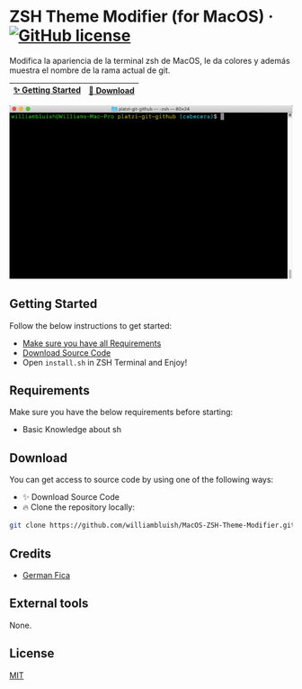 # ZSH Theme Modifier (for MacOS) &middot; [![GitHub license](https://img.shields.io/badge/license-MIT-blue.svg)](LICENSE)
Modifica la apariencia de la terminal zsh de MacOS, le da colores y además muestra el nombre de la rama actual de git.

| [:sparkles: Getting Started](#getting-started) | [:rocket: Download](#download) |
| --------------- | -------- |

<p align="center">
  <img src="images/demo.png" />
</p>

## Getting Started
Follow the below instructions to get started:
- [Make sure you have all Requirements](#requirements)
- [Download Source Code](#download)
- Open `install.sh` in ZSH Terminal and Enjoy!

## Requirements
Make sure you have the below requirements before starting:
- Basic Knowledge about sh

## Download
You can get access to source code by using one of the following ways:
- :sparkles: Download Source Code
- :fire: Clone the repository locally:
```bash
git clone https://github.com/williambluish/MacOS-ZSH-Theme-Modifier.git
```

## Credits
- [German Fica](https://williambluish.github.io)

## External tools
None.

## License
[MIT](https://opensource.org/licenses/MIT)
